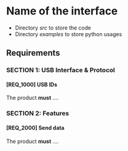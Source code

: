 # Name of the interface

- Directory *src* to store the code
- Directory *examples* to store python usages

## Requirements

### SECTION 1: USB Interface & Protocol

#### [REQ_1000] USB IDs

The product **must** ....

### SECTION 2: Features

#### [REQ_2000] Send data

The product **must** ....
